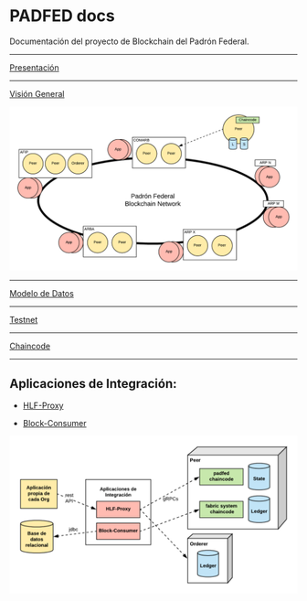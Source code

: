 # PADFED docs

Documentación del proyecto de Blockchain del Padrón Federal.


---
[Presentación](https://github.com/padfed/padfed-doc/tree/master/BlockchainPadrónFederal.pdf)


---

[Visión General](https://github.com/padfed/padfed-doc/tree/master/overview)

![](images/network-diagram-1.png)

---

[Modelo de Datos](https://github.com/padfed/padfed-doc/tree/master/model)

---

[Testnet](https://github.com/padfed/padfed-doc/tree/master/testnet-network-setup)

---

[Chaincode](https://github.com/padfed/padfed-doc/tree/master/chaincode)

---

## Aplicaciones de Integración:

- [HLF-Proxy](applications/hlf-proxy/README.md)

- [Block-Consumer](applications/block-consumer/README.md)

![](images/aplicaciones-de-integracion.png)
